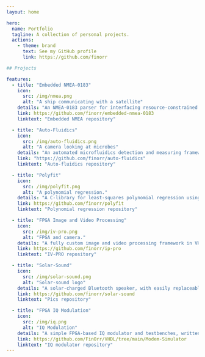 ```yaml
---
layout: home

hero:
  name: Portfolio
  tagline: A collection of personal projects.
  actions:
    - theme: brand
      text: See my GitHub profile
      link: https://github.com/finorr

## Projects

features:
  - title: "Embedded NMEA-0183"
    icon:
      src: /img/nmea.png
      alt: "A ship communicating with a satellite"
    details: "An NMEA-0183 parser for interfacing resource-constrained systems to marine digital interfaces."
    link: https://github.com/finorr/embedded-nmea-0183
    linktext: "Embedded NMEA repository"

  - title: "Auto-Fluidics"
    icon:
      src: /img/auto-fluidics.png
      alt: "A camera looking at microbes"
    details: "An automated microfluidics detection and measuring framework using computer vision."
    link: "https://github.com/finorr/auto-fluidics"
    linktext: "Auto-fluidics repository"

  - title: "Polyfit"
    icon:
      src: /img/polyfit.png
      alt: "A polynomial regression."
    details: "A C-library for least-squares polynomial regression using Gaussian elimination. Data goes it, fitted curve comes out."
    link: https://github.com/finorr/polyfit
    linktext: "Polynomial regression repository"

  - title: "FPGA Image and Video Processing"
    icon:
      src: /img/iv-pro.png
      alt: "FPGA and camera."
    details: "A fully custom image and video processing framework in VHDL, built without using any existing IP."
    link: https://github.com/finorr/ip-pro
    linktext: "IV-PRO repository"

  - title: "Solar-Sound"
    icon:
      src: /img/solar-sound.png
      alt: "Solar-sound logo"
    details: "A solar-charged Bluetooth speaker, with easily replaceable AA-batteries."
    link: https://github.com/finorr/solar-sound
    linktext: "Pics repository"

  - title: "FPGA IQ Modulation"
    icon:
      src: /img/iq.png
      alt: "IQ Modulation"
    details: "A simple FPGA-based IQ modulator and testbenches, written in VHDL."
    link: https://github.com/FinOrr/VHDL/tree/main/Modem-Simulator
    linktext: "IQ modulator repository"
---
```

